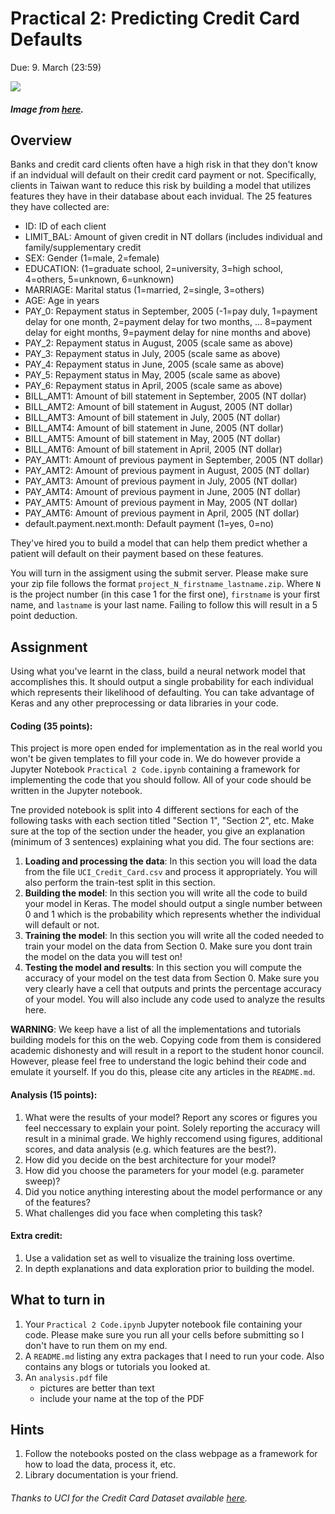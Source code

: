 Practical 2: Predicting Credit Card Defaults
=

Due: 9. March (23:59)

![](https://blog.bankbazaar.com/wp-content/uploads/2016/03/Surviving-a-Credit-Card-Default.png)
##### Image from [here](https://blog.bankbazaar.com).

Overview
-

Banks and credit card clients often have a high risk in that they don't know if an indvidual will default on their credit card payment or not. Specifically, clients in Taiwan want to reduce this risk by building a model that utilizes features they have in their database about each invidual. The 25 features they have collected are:

* ID: ID of each client
* LIMIT_BAL: Amount of given credit in NT dollars (includes individual and family/supplementary credit
* SEX: Gender (1=male, 2=female)
* EDUCATION: (1=graduate school, 2=university, 3=high school, 4=others, 5=unknown, 6=unknown)
* MARRIAGE: Marital status (1=married, 2=single, 3=others)
* AGE: Age in years
* PAY_0: Repayment status in September, 2005 (-1=pay duly, 1=payment delay for one month, 2=payment delay for two months, ... 8=payment delay for eight months, 9=payment delay for nine months and above)
* PAY_2: Repayment status in August, 2005 (scale same as above)
* PAY_3: Repayment status in July, 2005 (scale same as above)
* PAY_4: Repayment status in June, 2005 (scale same as above)
* PAY_5: Repayment status in May, 2005 (scale same as above)
* PAY_6: Repayment status in April, 2005 (scale same as above)
* BILL_AMT1: Amount of bill statement in September, 2005 (NT dollar)
* BILL_AMT2: Amount of bill statement in August, 2005 (NT dollar)
* BILL_AMT3: Amount of bill statement in July, 2005 (NT dollar)
* BILL_AMT4: Amount of bill statement in June, 2005 (NT dollar)
* BILL_AMT5: Amount of bill statement in May, 2005 (NT dollar)
* BILL_AMT6: Amount of bill statement in April, 2005 (NT dollar)
* PAY_AMT1: Amount of previous payment in September, 2005 (NT dollar)
* PAY_AMT2: Amount of previous payment in August, 2005 (NT dollar)
* PAY_AMT3: Amount of previous payment in July, 2005 (NT dollar)
* PAY_AMT4: Amount of previous payment in June, 2005 (NT dollar)
* PAY_AMT5: Amount of previous payment in May, 2005 (NT dollar)
* PAY_AMT6: Amount of previous payment in April, 2005 (NT dollar)
* default.payment.next.month: Default payment (1=yes, 0=no)

They've hired you to build a model that can help them predict whether a patient will default on their payment based on these features.

You will turn in the assigment using the submit server. Please make sure your zip file follows the format `project_N_firstname_lastname.zip`. Where `N` is the project number (in this case 1 for the first one), `firstname` is your first name, and `lastname` is your last name. Failing to follow this will result in a 5 point deduction.

Assignment
-
Using what you've learnt in the class, build a neural network model that accomplishes this. It should output a single probability for each individual which represents their likelihood of defaulting. You can take advantage of Keras and any other preprocessing or data libraries in your code.

#### Coding (35 points):
This project is more open ended for implementation as in the real world you won't be given templates to fill your code in. We do however provide a Jupyter Notebook `Practical 2 Code.ipynb` containing a framework for implementing the code that you should follow. All of your code should be written in the Jupyter notebook.

Tne provided notebook is split into 4 different sections for each of the following tasks with each section titled "Section 1", "Section 2", etc. Make sure at the top of the section under the header, you give an explanation (minimum of 3 sentences) explaining what you did. The four sections are:

1. **Loading and processing the data**: In this section you will load the data from the file `UCI_Credit_Card.csv` and process it appropriately. You will also perform the train-test split in this section.
2. **Building the model**: In this section you will write all the code to build your model in Keras. The model should output a single number between 0 and 1 which is the probability which represents whether the individual will default or not.
3. **Training the model**: In this section you will write all the coded needed to train your model on the data from Section 0. Make sure you dont train the model on the data you will test on!
4. **Testing the model and results**: In this section you will compute the accuracy of your model on the test data from Section 0. Make sure you very clearly have a cell that outputs and prints the percentage accuracy of your model. You will also include any code used to analyze the results here.

**WARNING**: We keep have a list of all the implementations and tutorials building models for this on the web. Copying code from them is considered academic dishonesty and will result in a report to the student honor council. However, please feel free to understand the logic behind their code and emulate it yourself. If you do this, please cite any articles in the `README.md`.

#### Analysis (15 points):
1. What were the results of your model? Report any scores or figures you feel neccessary to explain your point. Solely reporting the accuracy will result in a minimal grade. We highly reccomend using figures, additional scores, and data analysis (e.g. which features are the best?).
2. How did you decide on the best architecture for your model?
3. How did you choose the parameters for your model (e.g. parameter sweep)?
4. Did you notice anything interesting about the model performance or any of the features?
5. What challenges did you face when completing this task?

#### Extra credit:
1. Use a validation set as well to visualize the training loss overtime.
2. In depth explanations and data exploration prior to building the model.

What to turn in
-

1. Your `Practical 2 Code.ipynb` Jupyter notebook file containing your code. Please make sure you run all your cells before submitting so I don't have to run them on my end.
2. A `README.md` listing any extra packages that I need to run your code. Also contains any blogs or tutorials you looked at. 
3. An `analysis.pdf` file
    - pictures are better than text
    - include your name at the top of the PDF

Hints
-

1. Follow the notebooks posted on the class webpage as a framework for how to load the data, process it, etc.
2. Library documentation is your friend.


###### Thanks to UCI for the Credit Card Dataset available <a href="https://archive.ics.uci.edu/ml/datasets/default+of+credit+card+clients">here</a>.
